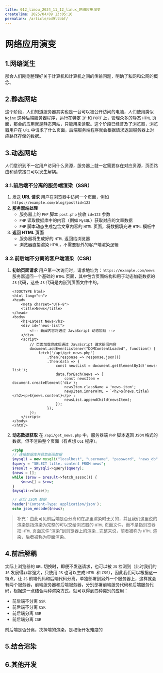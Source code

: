 ```yaml
---
title: 012_limou_2024_11_12_linux_网络应用演变
createTime: 2025/04/09 13:05:16
permalink: /article/od9ltbbf/
---
```

# 网络应用演变

## 1.网络诞生

那会人们刚刚整理好关于计算机和计算机之间的传输问题，明确了私网和公网的概念。

## 2.静态网站

这个阶段，人们知道服务器其实也是一台可以被公开访问的电脑，人们使用类似 `Nginx` 这种后端服务器程序，运行在特定 `IP` 和 `PORT` 上，管理众多的静态 `HTML` 页面，那会的应用就是静态网站，只能用来读取。这个阶段已经普及了浏览器，浏览器用户在 `URL` 中请求了什么页面，后端服务端程序就会根据请求返回服务器上对应路径存储的数据。

## 3.动态网站

人们意识到不一定用户访问什么资源，服务器上就一定需要存在对应资源，页面路由和请求接口可以发生解耦。

### 3.1.前后端不分离的服务端渲染（SSR）

1.   发送 **URL 请求** 用户在浏览器中访问一个页面，例如 `https://example.com/blog/post?id=123`
2.   **服务器端处理**
     -   服务器上的 `PHP` 脚本 `post.php` 接收 `id=123` 参数
     -   `PHP` 读取数据库中的内容（例如 `MySQL`）获取对应的文章数据
     -   `PHP` 脚本动态生成包含文章内容的 `HTML` 页面，将数据填充进 `HTML` 模板中
3.   **返回 HTML 页面**
     -   服务器将生成好的 `HTML` 返回给浏览器
     -   浏览器直接渲染 `HTML`，不需要额外的客户端渲染逻辑

###  3.2.前后端不分离的客户端渲染（CSR）

1. **初始页面请求** 用户第一次访问时，请求地址为：`https://example.com/news`服务器返回一个基础的 `HTML` 页面，其中包含页面结构和用于动态加载数据的 `JS` 代码，这些 `JS` 代码是内嵌到页面文件中的。

   ```php+HTML
   <!DOCTYPE html>
   <html lang="en">
   <head>
       <meta charset="UTF-8">
       <title>News</title>
   </head>
   <body>
       <h1>Latest News</h1>
       <div id="news-list">
           <!-- 新闻内容将通过 JavaScript 动态加载 -->
       </div>
       <script>
           // 页面加载完成后通过 JavaScript 请求新闻内容
           document.addEventListener("DOMContentLoaded", function() {
               fetch('/api/get_news.php')
                   .then(response => response.json())
                   .then(data => {
                       const newsList = document.getElementById('news-list');
                       data.forEach(news => {
                           const newsItem = document.createElement('div');
                           newsItem.className = 'news-item';
                           newsItem.innerHTML = `<h2>${news.title}</h2><p>${news.content}</p>`;
                           newsList.appendChild(newsItem);
                       });
                   });
           });
       </script>
   </body>
   </html>
   ```

2. **动态数据获取** 在 `/api/get_news.php` 中，服务器端 `PHP` 脚本返回 `JSON` 格式的数据，但不渲染整个页面（有点想 `CGI` 程序）。

   ```php
   <?php
   // 连接数据库并获取新闻数据
   $mysqli = new mysqli("localhost", "username", "password", "news_db");
   $query = "SELECT title, content FROM news";
   $result = $mysqli->query($query);
   $news = [];
   while ($row = $result->fetch_assoc()) {
       $news[] = $row;
   }
   $mysqli->close();
   
   // 返回 JSON 数据
   header('Content-Type: application/json');
   echo json_encode($news);
   ```

>   补充：由此可见前后端是否分离和在那里渲染时无关的，并且我们这里说的渲染是指渲染为完整的可以交给浏览器的 `HTML` 页面文件，而不是指浏览器把 `HTML` 页面文件“渲染”到浏览器上的渲染...完整来说，前者被称为 `HTML` 渲染，后者被称为界面渲染。

## 4.前后解耦

实际上浏览器的 `URL` 切换时，即便不发送请求，也可以被 `JS` 检测到（此时我们的 `JS` 发展得非常强大，只使用 `JS` 也可以生成 `HTML` 和 `CSS`），因此我们可以根据这一特点，让 `JS` 前端代码和后端代码分离，单独部署到另外一个服务器上，这样就会有两个服务器，前端服务器和后端服务器，分别部署前端服务代码和后端服务代码，根据这一点结合两种渲染方式，就可以得到四种类别的应用：

-   前后端不分离 `SSR`
-   前后端不分离 `CSR`
-   前后端分离 `SSR`
-   前后端分离 `CSR`

前后端是否分离，抉择端的渲染，是权衡开发难度的

## 5.结合渲染

 

## 6.其他开发

